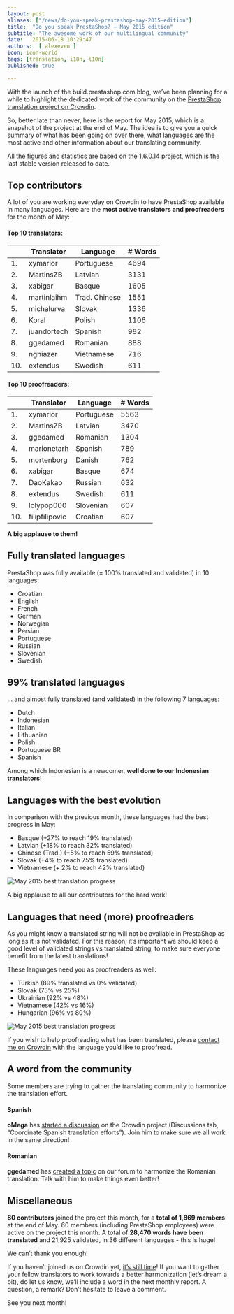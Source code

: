 ```yaml
---
layout: post
aliases: ["/news/do-you-speak-prestashop-may-2015-edition"]
title:  "Do you speak PrestaShop? – May 2015 edition"
subtitle: "The awesome work of our multilingual community"
date:   2015-06-18 10:29:47
authors:  [ alexeven ]
icon: icon-world
tags: [translation, i18n, l10n]
published: true

---
```



With the launch of the build.prestashop.com blog, we’ve been planning for a while to highlight the dedicated work of the community on the [PrestaShop translation project on Crowdin](https://crowdin.com/project/prestashop-official).

So, better late than never, here is the report for May 2015, which is a snapshot of the project at the end of May.
The idea is to give you a quick summary of what has been going on over there, what languages are the most active and other information about our translating community.

All the figures and statistics are based on the 1.6.0.14 project, which is the last stable version released to date.

## Top contributors

A lot of you are working everyday on Crowdin to have PrestaShop available in many languages. Here are the **most active translators and proofreaders** for the month of May:

#### Top 10 translators:

| |Translator | Language | # Words
|-|---------- | -------- | ----------------
 1. | xymarior | Portuguese  |4694
 2. | MartinsZB | Latvian |3131
 3. | xabigar | Basque| 1605
 4. | martinlaihm | Trad. Chinese |1551
 5. | michalurva | Slovak | 1336
 6. | Koral | Polish |1106
 7. | juandortech | Spanish |982
 8. | ggedamed | Romanian |888
 9. | nghiazer | Vietnamese |716
10. | extendus | Swedish |611


#### Top 10 proofreaders:

| | Translator | Language | # Words
|-| ---------- | -------- | ----------------
 1. | xymarior | Portuguese |5563
 2. | MartinsZB | Latvian |3470
 3. | ggedamed | Romanian | 1304
 4. | marionetarh | Spanish |789
 5. | mortenborg | Danish | 762
 6. | xabigar | Basque |674
 7. | DaoKakao | Russian |632
 8. | extendus | Swedish |611
 9. | lolypop000 | Slovenian |607
10. | filipfilipovic | Croatian |607

**A big applause to them!**

## Fully translated languages

PrestaShop was fully available (= 100% translated and validated) in 10 languages:

* Croatian
* English
* French
* German
* Norwegian
* Persian
* Portuguese
* Russian
* Slovenian
* Swedish

## 99% translated languages

… and almost fully translated (and validated) in the following 7 languages:

* Dutch
* Indonesian
* Italian
* Lithuanian
* Polish
* Portuguese BR
* Spanish

Among which Indonesian is a newcomer, **well done to our Indonesian translators**!

## Languages with the best evolution

In comparison with the previous month, these languages had the best progress in May:

* Basque (+27% to reach 19% translated)
* Latvian (+18% to reach 32% translated)
* Chinese (Trad.) (+5% to reach 59% translated)
* Slovak (+4% to reach 75% translated)
* Vietnamese (+ 2% to reach 42% translated)

![May 2015 best translation progress](/assets/images/2015/06/Build_Crowdin_progress_may15.png)

A big applause to all our contributors for the hard work!



## Languages that need (more) proofreaders

As you might know a translated string will not be available in PrestaShop as long as it is not validated. For this reason, it’s important we should keep a good level of validated strings vs translated string, to make sure everyone benefit from the latest translations!

These languages need you as proofreaders as well:

* Turkish (89% translated vs 0% validated)
* Slovak (75% vs 25%)
* Ukrainian (92% vs 48%)
* Vietnamese (42% vs 16%)
* Hungarian (96% vs 80%)

![May 2015 best translation progress](/assets/images/2015/06/Build_Crowdin_proofreading_may15.png)

If you wish to help proofreading what has been translated, please [contact me on Crowdin](https://crowdin.com/profile/alex-even) with the language you’d like to proofread.



## A word from the community

Some members are trying to gather the translating community to harmonize the translation effort.

#### Spanish
**oMega** has [started a discussion](https://crowdin.com/project/prestashop-official/discussions/213) on the Crowdin project (Discussions tab, “Coordinate Spanish translation efforts”). Join him to make sure we all work in the same direction!

#### Romanian
**ggedamed** has [created a topic](https://www.prestashop.com/forums/topic/338148-romani-votati-ne-trebuie-reguli-de-traducere-turul-1/) on our forum to harmonize the Romanian translation. Talk with him to make things even better!


## Miscellaneous
**80 contributors** joined the project this month, for a **total of 1,869 members** at the end of May.
60 members (including PrestaShop employees) were active on the project this month.
A total of **28,470 words have been translated** and 21,925 validated, in 36 different languages - this is huge!

We can’t thank you enough!

If you haven’t joined us on Crowdin yet, [it’s still time](https://crowdin.com/project/prestashop-official)!
If you want to gather your fellow translators to work towards a better harmonization (let’s dream a bit), do let us know, we’ll include a word in the next monthly report.
A question, a remark? Don’t hesitate to leave a comment.

See you next month!

